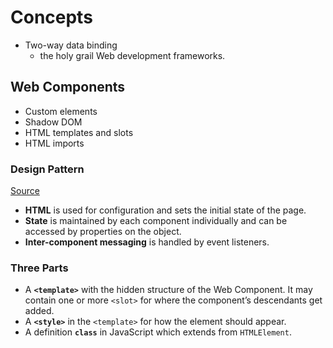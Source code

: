 # Concepts
- Two-way data binding
	- the holy grail Web development frameworks.

## Web Components
- Custom elements
- Shadow DOM
- HTML templates and slots
- HTML imports

### Design Pattern
[Source](https://medium.com/samsung-internet-dev/lessons-learned-making-our-app-with-web-components-bf55379cfcda)
- **HTML** is used for configuration and sets the initial state of the page.
- **State** is maintained by each component individually and can be accessed by properties on the object.
- **Inter-component messaging** is handled by event listeners.

### Three Parts
- A **`<template>`** with the hidden structure of the Web Component. It may contain one or more `<slot>` for where the component’s descendants get added.
- A **`<style>`** in the `<template>` for how the element should appear.
- A definition **`class`** in JavaScript which extends from `HTMLElement`.